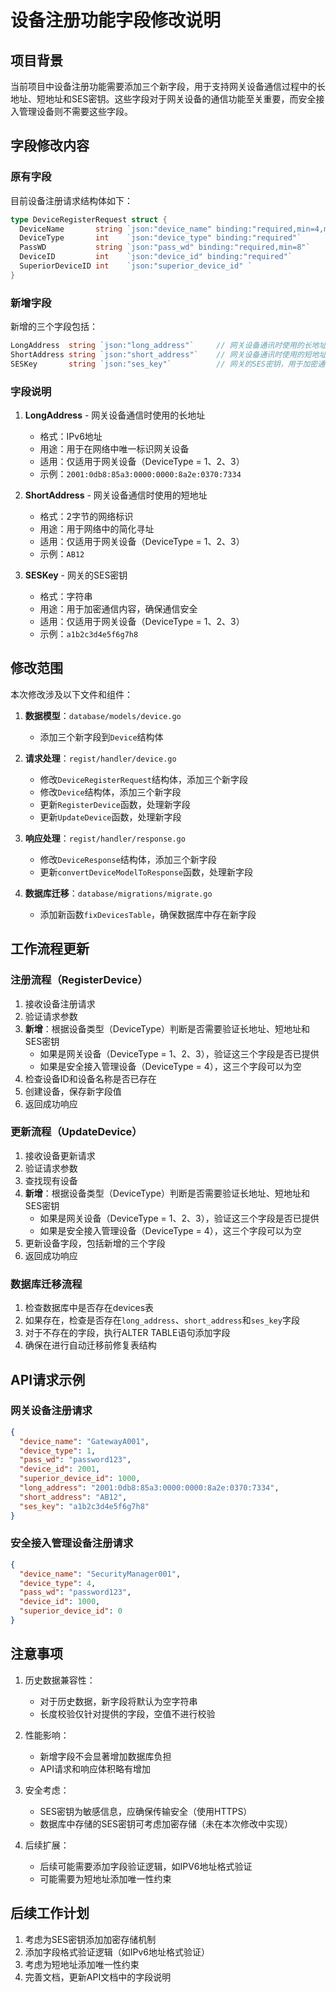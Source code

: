 # 设备注册功能字段修改说明

## 项目背景

当前项目中设备注册功能需要添加三个新字段，用于支持网关设备通信过程中的长地址、短地址和SES密钥。这些字段对于网关设备的通信功能至关重要，而安全接入管理设备则不需要这些字段。

## 字段修改内容

### 原有字段

目前设备注册请求结构体如下：

```go
type DeviceRegisterRequest struct {
  DeviceName       string `json:"device_name" binding:"required,min=4,max=50"` // 设备名称，长度限制，注册时需要
  DeviceType       int    `json:"device_type" binding:"required"`              // 设备类型，1代表网关设备A型，2代表网关设备B型，3代表网关设备C型，4代表安全接入管理设备，注册时需要
  PassWD           string `json:"pass_wd" binding:"required,min=8"`            // 设备登录口令，注册时需要
  DeviceID         int    `json:"device_id" binding:"required"`                // 设备唯一标识，注册时需要
  SuperiorDeviceID int    `json:"superior_device_id" `                         // 上级设备ID，注册时需要，当设备为安全接入管理设备时，上级设备ID为0
}
```

### 新增字段

新增的三个字段包括：

```go
LongAddress  string `json:"long_address"`     // 网关设备通讯时使用的长地址，格式为IPv6地址，安全接入管理设备注册时为空
ShortAddress string `json:"short_address"`    // 网关设备通讯时使用的短地址，格式为2字节的网络标识，安全接入管理设备注册时为空
SESKey       string `json:"ses_key"`          // 网关的SES密钥，用于加密通信内容，安全接入管理设备注册时为空
```

### 字段说明

1. **LongAddress** - 网关设备通信时使用的长地址
   - 格式：IPv6地址
   - 用途：用于在网络中唯一标识网关设备
   - 适用：仅适用于网关设备（DeviceType = 1、2、3）
   - 示例：`2001:0db8:85a3:0000:0000:8a2e:0370:7334`

2. **ShortAddress** - 网关设备通信时使用的短地址
   - 格式：2字节的网络标识
   - 用途：用于网络中的简化寻址
   - 适用：仅适用于网关设备（DeviceType = 1、2、3）
   - 示例：`AB12`

3. **SESKey** - 网关的SES密钥
   - 格式：字符串
   - 用途：用于加密通信内容，确保通信安全
   - 适用：仅适用于网关设备（DeviceType = 1、2、3）
   - 示例：`a1b2c3d4e5f6g7h8`

## 修改范围

本次修改涉及以下文件和组件：

1. **数据模型**：`database/models/device.go`
   - 添加三个新字段到`Device`结构体

2. **请求处理**：`regist/handler/device.go`
   - 修改`DeviceRegisterRequest`结构体，添加三个新字段
   - 修改`Device`结构体，添加三个新字段
   - 更新`RegisterDevice`函数，处理新字段
   - 更新`UpdateDevice`函数，处理新字段

3. **响应处理**：`regist/handler/response.go`
   - 修改`DeviceResponse`结构体，添加三个新字段
   - 更新`convertDeviceModelToResponse`函数，处理新字段

4. **数据库迁移**：`database/migrations/migrate.go`
   - 添加新函数`fixDevicesTable`，确保数据库中存在新字段

## 工作流程更新

### 注册流程（RegisterDevice）

1. 接收设备注册请求
2. 验证请求参数
3. **新增**：根据设备类型（DeviceType）判断是否需要验证长地址、短地址和SES密钥
   - 如果是网关设备（DeviceType = 1、2、3），验证这三个字段是否已提供
   - 如果是安全接入管理设备（DeviceType = 4），这三个字段可以为空
4. 检查设备ID和设备名称是否已存在
5. 创建设备，保存新字段值
6. 返回成功响应

### 更新流程（UpdateDevice）

1. 接收设备更新请求
2. 验证请求参数
3. 查找现有设备
4. **新增**：根据设备类型（DeviceType）判断是否需要验证长地址、短地址和SES密钥
   - 如果是网关设备（DeviceType = 1、2、3），验证这三个字段是否已提供
   - 如果是安全接入管理设备（DeviceType = 4），这三个字段可以为空
5. 更新设备字段，包括新增的三个字段
6. 返回成功响应

### 数据库迁移流程

1. 检查数据库中是否存在devices表
2. 如果存在，检查是否存在`long_address`、`short_address`和`ses_key`字段
3. 对于不存在的字段，执行ALTER TABLE语句添加字段
4. 确保在进行自动迁移前修复表结构

## API请求示例

### 网关设备注册请求

```json
{
  "device_name": "GatewayA001",
  "device_type": 1,
  "pass_wd": "password123",
  "device_id": 2001,
  "superior_device_id": 1000,
  "long_address": "2001:0db8:85a3:0000:0000:8a2e:0370:7334",
  "short_address": "AB12",
  "ses_key": "a1b2c3d4e5f6g7h8"
}
```

### 安全接入管理设备注册请求

```json
{
  "device_name": "SecurityManager001",
  "device_type": 4,
  "pass_wd": "password123",
  "device_id": 1000,
  "superior_device_id": 0
}
```

## 注意事项

1. 历史数据兼容性：
   - 对于历史数据，新字段将默认为空字符串
   - 长度校验仅针对提供的字段，空值不进行校验

2. 性能影响：
   - 新增字段不会显著增加数据库负担
   - API请求和响应体积略有增加

3. 安全考虑：
   - SES密钥为敏感信息，应确保传输安全（使用HTTPS）
   - 数据库中存储的SES密钥可考虑加密存储（未在本次修改中实现）

4. 后续扩展：
   - 后续可能需要添加字段验证逻辑，如IPV6地址格式验证
   - 可能需要为短地址添加唯一性约束

## 后续工作计划

1. 考虑为SES密钥添加加密存储机制
2. 添加字段格式验证逻辑（如IPv6地址格式验证）
3. 考虑为短地址添加唯一性约束
4. 完善文档，更新API文档中的字段说明 